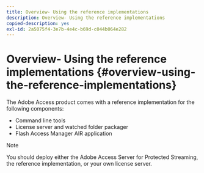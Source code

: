 ```yaml
---
title: Overview- Using the reference implementations
description: Overview- Using the reference implementations
copied-description: yes
exl-id: 2a5075f4-3e7b-4e4c-b69d-c044b064e282
---
```

# Overview- Using the reference implementations {#overview-using-the-reference-implementations}

The Adobe Access product comes with a reference implementation for the following components:

* Command line tools 
* License server and watched folder packager 
* Flash Access Manager AIR application

>[!NOTE]
>
>You should deploy either the Adobe Access Server for Protected Streaming, the reference implementation, or your own license server.
